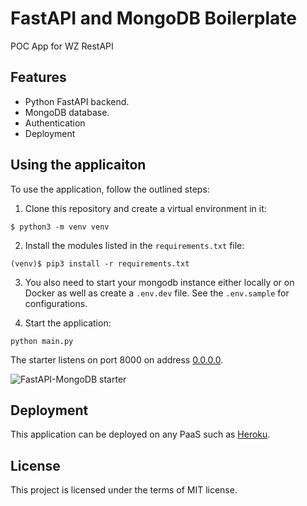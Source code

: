 # FastAPI and MongoDB Boilerplate

POC App for WZ RestAPI

## Features

+ Python FastAPI backend.
+ MongoDB database.
+ Authentication
+ Deployment

## Using the applicaiton

To use the application, follow the outlined steps:

1. Clone this repository and create a virtual environment in it:

```console
$ python3 -m venv venv
```

2. Install the modules listed in the `requirements.txt` file:

```console
(venv)$ pip3 install -r requirements.txt
```
3. You also need to start your mongodb instance either locally or on Docker as well as create a `.env.dev` file. See the `.env.sample` for configurations.

4. Start the application:

```console
python main.py
```


The starter listens on port 8000 on address [0.0.0.0](0.0.0.0:8080). 

![FastAPI-MongoDB starter](https://user-images.githubusercontent.com/31009679/165318867-4a0504d5-1fd0-4adc-8df9-db2ff3c0c3b9.png)

## Deployment

This application can be deployed on any PaaS such as [Heroku](https://heroku.com).

## License

This project is licensed under the terms of MIT license.
